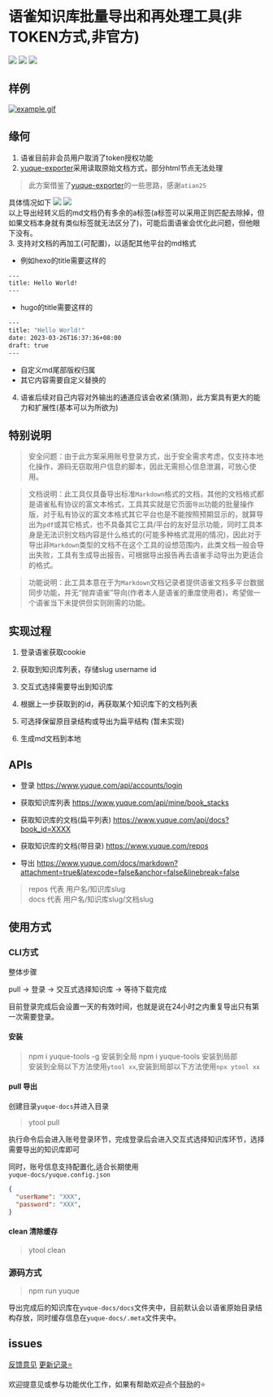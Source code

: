 # 语雀知识库批量导出和再处理工具(非TOKEN方式,非官方)  

![](https://badgen.net/npm/dm/yuque-tools)
![](https://badgen.net/npm/v/yuque-tools)
![](https://badgen.net/npm/node/next)

## 样例

[![example.gif](https://www.z4a.net/images/2023/05/01/example.gif)](https://www.z4a.net/image/VmUHiO)

## 缘何

1. 语雀目前非会员用户取消了token授权功能  
2. [yuque-exporter](https://github.com/yuque/yuque-exporter/tree/cli)采用读取原始文档方式，部分html节点无法处理

> 此方案借鉴了[yuque-exporter](https://github.com/yuque/yuque-exporter/tree/cli)的一些思路，感谢`atian25`  

具体情况如下
![](https://p.ipic.vip/xgq0vl.png)
![](https://p.ipic.vip/7gurgh.png)  
以上导出经转义后的md文档仍有多余的a标签(a标签可以采用正则匹配去除掉，但如果文档本身就有类似标签就无法区分了)，可能后面语雀会优化此问题，但他眼下没有。  
3. 支持对文档的再加工(可配置)，以适配其他平台的md格式  

- 例如hexo的title需要这样的

```bash
---
title: Hello World!
---
```

- hugo的title需要这样的

```bash
---
title: "Hello World!"
date: 2023-03-26T16:37:36+08:00
draft: true
---
```

- 自定义md尾部版权归属  
- 其它内容需要自定义替换的

4. 语雀后续对自己内容对外输出的通道应该会收紧(猜测)，此方案具有更大的能力和扩展性(基本可以为所欲为)

## 特别说明
>
> 安全问题：由于此方案采用账号登录方式，出于安全需求考虑，仅支持本地化操作，源码无窃取用户信息的脚本，因此无需担心信息泄漏，可放心使用。

> 文档说明：此工具仅具备导出标准`Markdown`格式的文档，其他的文档格式都是语雀私有协议的富文本格式，工具其实就是它页面`导出`功能的批量操作版，对于私有协议的富文本格式其它平台也是不能按照预期显示的，就算导出为`pdf`或其它格式，也不具备其它工具/平台的友好显示功能，同时工具本身是无法识别文档内容是什么格式的(可能多种格式混用的情况)，因此对于导出非`Markdown`类型的文档不在这个工具的设想范围内，此类文档一般会导出失败，工具有生成导出报告，可根据导出报告再去语雀手动导出为更适合的格式。

> 功能说明：此工具本意在于为`Markdown`文档记录者提供语雀文档多平台数据同步功能，并无“抛弃语雀”导向(作者本人是语雀的重度使用者)，希望做一个语雀当下未提供但实则刚需的功能。

## 实现过程

1. 登录语雀获取cookie  

2. 获取到知识库列表，存储slug username id
3. 交互式选择需要导出到知识库  
4. 根据上一步获取到的id，再获取某个知识库下的文档列表  
5. 可选择保留原目录结构或导出为扁平结构 (暂未实现)
6. 生成md文档到本地

## APIs

- 登录 <https://www.yuque.com/api/accounts/login>

- 获取知识库列表 <https://www.yuque.com/api/mine/book_stacks>

- 获取知识库的文档(扁平列表) <https://www.yuque.com/api/docs?book_id=XXXX>

- 获取知识库的文档(带目录) <https://www.yuque.com/repos>

- 导出 <https://www.yuque.com/docs/markdown?attachment=true&latexcode=false&anchor=false&linebreak=false>

> repos 代表 用户名/知识库slug  
> docs 代表  用户名/知识库slug/文档slug

## 使用方式

### CLI方式

整体步骤

pull -> 登录 -> 交互式选择知识库 -> 等待下载完成

目前登录完成后会设置一天的有效时间，也就是说在24小时之内重复导出只有第一次需要登录。

#### 安装
>
> npm i yuque-tools -g 安装到全局
> npm i yuque-tools 安装到局部  
> 安装到全局以下方法使用`ytool xx`,安装到局部以下方法使用`npx ytool xx`

#### pull 导出

创建目录`yuque-docs`并进入目录

> ytool pull  

执行命令后会进入账号登录环节，完成登录后会进入交互式选择知识库环节，选择需要导出的知识库即可

同时，账号信息支持配置化,适合长期使用  
`yuque-docs/yuque.config.json`

```json
{
  "userName": "XXX",
  "password": "XXX",
}
```

#### clean 清除缓存

> ytool clean  

### 源码方式
>
> npm run yuque

导出完成后的知识库在`yuque-docs/docs`文件夹中，目前默认会以语雀原始目录结构存放，同时缓存信息在`yuque-docs/.meta`文件夹中。

## issues

[反馈意见](https://github.com/vannvan/yuque-tools/issues)
[更新记录⭐️](https://github.com/vannvan/yuque-tools/issues/9)

欢迎提意见或参与功能优化工作，如果有帮助欢迎点个鼓励的⭐️
